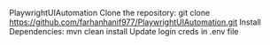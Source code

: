PlaywrightUIAutomation
Clone the repository: git clone https://github.com/farhanhanif977/PlaywrightUIAutomation.git
Install Dependencies: mvn clean install
Update login creds in .env file

